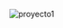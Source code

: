 ![proyecto1](https://github.com/GabyLow/reactmusicplayer/assets/127358083/bdd6e1b8-b1bf-4179-95d0-c209f9b4687c)
